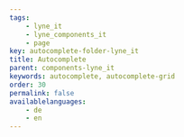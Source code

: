 ```yaml
---
tags: 
    - lyne_it
    - lyne_components_it
    - page
key: autocomplete-folder-lyne_it
title: Autocomplete
parent: components-lyne_it
keywords: autocomplete, autocomplete-grid
order: 30
permalink: false
availablelanguages: 
    - de
    - en
---
```

